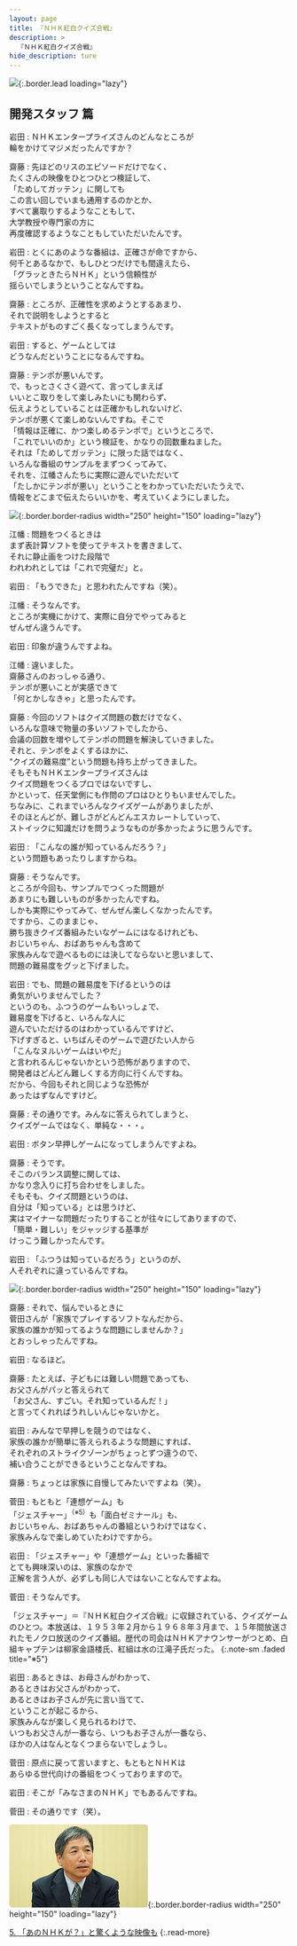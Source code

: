 ```yaml
---
layout: page
title: 『ＮＨＫ紅白クイズ合戦』
description: >
  『ＮＨＫ紅白クイズ合戦』
hide_description: ture
---
```


![](/others/interviews/jp/wii/rqij/vol2/img/mainvisual4.jpg){:.border.lead loading="lazy"}

## 開発スタッフ 篇

岩田
: ＮＨＫエンタープライズさんのどんなところが<br>輪をかけてマジメだったんですか？

齋藤
: 先ほどのリスのエピソードだけでなく、<br>たくさんの映像をひとつひとつ検証して、<br>「ためしてガッテン」に関しても<br>この言い回しでいまも通用するのかとか、<br>すべて裏取りするようなこともして、<br>大学教授や専門家の方に<br>再度確認するようなこともしていただいたんです。

岩田
: とくにあのような番組は、正確さが命ですから、<br>何千とあるなかで、もしひとつだけでも間違えたら、<br>「グラッときたらＮＨＫ」という信頼性が<br>揺らいでしまうということなんですね。

齋藤
: ところが、正確性を求めようとするあまり、<br>それで説明をしようとすると<br>テキストがものすごく長くなってしまうんです。

岩田
: すると、ゲームとしては<br>どうなんだということになるんですね。

齋藤
: テンポが悪いんです。<br>で、もっとさくさく遊べて、言ってしまえば<br>いいとこ取りをして楽しみたいにも関わらず、<br>伝えようとしていることは正確かもしれないけど、<br>テンポが悪くて楽しめないんですね。そこで<br>「情報は正確に、かつ楽しめるテンポで」というところで、<br>「これでいいのか」という検証を、かなりの回数重ねました。<br>それは「ためしてガッテン」に限った話ではなく、<br>いろんな番組のサンプルをまずつくってみて、<br>それを、江幡さんたちに実際に遊んでいただいて<br>「たしかにテンポが悪い」ということをわかっていただいたうえで、<br>情報をどこまで伝えたらいいかを、考えていくようにしました。

![](/others/interviews/jp/wii/rqij/vol2/img/photo10.jpg){:.border.border-radius width="250" height="150" loading="lazy"}

江幡
: 問題をつくるときは<br>まず表計算ソフトを使ってテキストを書きまして、<br>それに静止画をつけた段階で<br>われわれとしては「これで完璧だ」と。

岩田
: 「もうできた」と思われたんですね（笑）。

江幡
: そうなんです。<br>ところが実機にかけて、実際に自分でやってみると<br>ぜんぜん違うんです。

岩田
: 印象が違うんですよね。

江幡
: 違いました。<br>齋藤さんのおっしゃる通り、<br>テンポが悪いことが実感できて<br>「何とかしなきゃ」と思ったんです。

齋藤
: 今回のソフトはクイズ問題の数だけでなく、<br>いろんな意味で物量の多いソフトでしたから、<br>会議の回数を増やしてテンポの問題を解決していきました。<br>それと、テンポをよくするほかに、<br>“クイズの難易度”という問題も持ち上がってきました。<br>そもそもＮＨＫエンタープライズさんは<br>クイズ問題をつくるプロではないですし、<br>かといって、任天堂側にも作問のプロはひとりもいませんでした。<br>ちなみに、これまでいろんなクイズゲームがありましたが、<br>そのほとんどが、難しさがどんどんエスカレートしていって、<br>ストイックに知識だけを問うようなものが多かったように思うんです。

岩田
: 「こんなの誰が知っているんだろう？」<br>という問題もあったりしますからね。

齋藤
: そうなんです。<br>ところが今回も、サンプルでつくった問題が<br>あまりにも難しいものが多かったんですね。<br>しかも実際にやってみて、ぜんぜん楽しくなかったんです。<br>ですから、このままじゃ、<br>勝ち抜きクイズ番組みたいなゲームにはなるけれども、<br>おじいちゃん、おばあちゃんも含めて<br>家族みんなで遊べるものには決してならないと思いまして、<br>問題の難易度をグッと下げました。

岩田
: でも、問題の難易度を下げるというのは<br>勇気がいりませんでした？ <br>というのも、ふつうのゲームもいっしょで、<br>難易度を下げると、いろんな人に<br>遊んでいただけるのはわかっているんですけど、<br>下げすぎると、いちばんそのゲームで遊びたい人から<br>「こんなヌルいゲームはいやだ」<br>と言われるんじゃないかという恐怖がありますので、<br>開発者はどんどん難しくする方向に行くんですね。<br>だから、今回もそれと同じような恐怖が<br>あったはずなんですけど。

齋藤
: その通りです。みんなに答えられてしまうと、<br>クイズゲームではなく、単純な・・・。

岩田
: ボタン早押しゲームになってしまうんですよね。

齋藤
: そうです。<br>そこのバランス調整に関しては、<br>かなり念入りに打ち合わせをしました。<br>そもそも、クイズ問題というのは、<br>自分は「知っている」とは思うけど、<br>実はマイナーな問題だったりすることが往々にしてありますので、<br>「簡単・難しい」をジャッジする基準が<br>けっこう難しかったんです。

岩田
: 「ふつうは知っているだろう」というのが、<br>人それぞれに違っているんですね。

![](/others/interviews/jp/wii/rqij/vol2/img/photo11.jpg){:.border.border-radius width="250" height="150" loading="lazy"}

齋藤
: それで、悩んでいるときに<br>菅田さんが「家族でプレイするソフトなんだから、<br>家族の誰かが知ってるような問題にしませんか？」<br>とおっしゃったんですね。

岩田
: なるほど。

齋藤
: たとえば、子どもには難しい問題であっても、<br>お父さんがパッと答えられて<br>「お父さん、すごい。それ知っているんだ！」<br>と言ってくれればうれしいんじゃないかと。

岩田
: みんなで早押しを競うのではなく、<br>家族の誰かが簡単に答えられるような問題にすれば、<br>それぞれのストライクゾーンがちょっとずつ違うので、<br>補い合うことができるということなんですね。

齋藤
: ちょっとは家族に自慢してみたいですよね（笑）。

菅田
: もともと「連想ゲーム」も<br>「ジェスチャー」<sup>（※5）</sup>も「面白ゼミナール」も、<br>おじいちゃん、おばあちゃんの番組というわけではなく、<br>家族みんなで楽しめていたわけですから。

岩田
: 「ジェスチャー」や「連想ゲーム」といった番組で<br>とても興味深いのは、家族のなかで<br>正解を言う人が、必ずしも同じ人ではないことなんですよね。

菅田
: そうなんです。

「ジェスチャー」＝『ＮＨＫ紅白クイズ合戦』に収録されている、クイズゲームのひとつ。本放送は、１９５３年２月から１９６８年３月まで、１５年間放送されたモノクロ放送のクイズ番組。歴代の司会はＮＨＫアナウンサーがつとめ、白組キャプテンは柳家金語楼氏、紅組は水の江滝子氏だった。
{:.note-sm .faded title="※5"}

岩田
: あるときは、お母さんがわかって、<br>あるときはお父さんがわかって、<br>あるときはお子さんが先に言い当てて、<br>ということが起こるから、<br>家族みんなが楽しく見られるわけで、<br>いつもお父さんが一番なら、いつもお子さんが一番なら、<br>ほかの人はなんとなくつまらないでしょうし。

菅田
: 原点に戻って言いますと、もともとＮＨＫは<br>あらゆる世代向けの番組をつくっておりますので。

岩田
: そこが「みなさまのＮＨＫ」でもあるんですね。

菅田
: その通りです（笑）。

![](/others/interviews/jp/wii/rqij/vol2/img/photo1.jpg){:.border.border-radius width="250" height="150" loading="lazy"}

[5. 「あのＮＨＫが？」と驚くような映像も](5.md)
{:.read-more}

